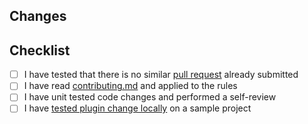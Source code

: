 <!-- Thanks for submitting a pull request! -->
## Changes
<!-- Shortly describe what you want to accomplish with this PR -->
<!-- Add a link to the issue if available -->

## Checklist
- [ ] I have tested that there is no similar [pull request](https://github.com/coditory/logback-filters/pulls) already submitted
- [ ] I have read [contributing.md](https://github.com/coditory/logback-filters/blob/master/.github/CONTRIBUTING.md) and applied to the rules
- [ ] I have unit tested code changes and performed a self-review
- [ ] I have [tested plugin change locally](https://github.com/coditory/logback-filters/blob/master/.github/CONTRIBUTING.md#validate-changes-locally) on a sample project
